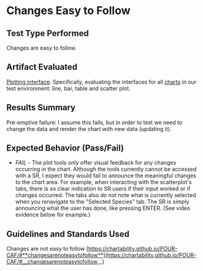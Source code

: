 # Changes Easy to Follow

## Test Type Performed

Changes are easy to follow.

## Artifact Evaluated

[Plotting interface](https://docs.bokeh.org/en/latest/docs/user_guide/basic.html#ug-basic). Specifically, evaluating the interfaces for all [charts](https://quansight-labs.github.io/bokeh-a11y-audit/#_ts1723552414769) in our test environment: line, bar, table and scatter plot.

## Results Summary

Pre-emptive failure: I assume this fails, but in order to test we need to change the data and render the chart with new data (updating it).

## Expected Behavior (Pass/Fail)

- _FAIL_ - The plot tools only offer visual feedback for any changes occurring in the chart. Although the tools currently cannot be accessed with a SR, I expect they would fail to announce the meaningful changes to the chart area.
  For example, when interacting with the scatterplot's tabs, there is so clear indication to SR users if their input worked or if changes occurred. The tabs also do not note what is currently selected when you renavigate to the "Selected Species" tab. The SR is simply announcing what the user has done, like pressing ENTER. (See video evidence below for example.)

<!-- ## Image or Video of Failure
<video controls src="plot-tools_changes-easy-to-follow.mp4" title=""></video>
A scatter plot is shown. A screen reader is navigating through the chart's dropdown menu, but when an option is selected, the user is forced back to the top of the webpage.  (fails). -->

<!-- ## Steps to Reproduce
In this case, we cannot even activate the tools (such as the pan) with a screen reader. For the video example above, navigate to the scatter plot header. Use TAB to navigate to the chart. TAB until you get to the "Selected Species" tab. Press ENTER to open the menu, then select desired option and press ENTER again. -->

## Guidelines and Standards Used

Changes are not easy to follow [https://chartability.github.io/POUR-CAF/#**changesarenoteasytofollow**](https://chartability.github.io/POUR-CAF/#__changesarenoteasytofollow__)

<!-- ## Related Evidence
See "Low contrast (critical)," "Content is only visual (critical)," "Interaction modality has only one input type (critical)" and later tests we will perform based on using standard HTML. -->

<!-- ## Known or Documented Issues
(If there is already a github issue created for this test or a related test, it will be listed here.)

## Technical Details
- Chrome Version 129.0.6668.59 (64-bit)
- Hemingway Editor browser app
- Windows 11 Build 22631.3958

*Updated as of: September 18th, 2024* -->

<!-- ## Notes
A seasoned SR (screen reader) user could have the knowledge to navigate and explore webpages and graphs with more nuance, whether through manual mode switching, certain key shortcuts, etc. These tests are done by a sighted user with the SR’s default options and performed as if a new or beginner user is interacting with these elements. We would expect that all users could be able to navigate smoothly, regardless of experience levels. -->
